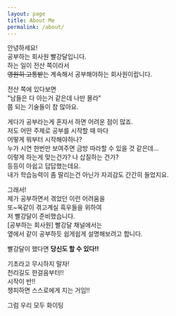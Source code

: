 ```yaml
---
layout: page
title: About Me
permalink: /about/
---
```


안녕하세요!  
공부하는 회사원 빨강달입니다.  
하는 일이 전산 쪽이라서  
~~영원히 고통받는~~ 계속해서 공부해야하는 회사원이랍니다.  

전산 쪽에 있다보면  
"남들은 다 아는거 같은데 나만 몰라"   
쯤 되는 기술들이 참 많아요.  

게다가 공부라는게 혼자서 하면 어려운 점이 많죠.   
저도 어떤 주제로 공부를 시작할 때 마다  
어떻게 뭐부터 시작해야하나?   
누가 시연 한번만 보여주면 금방 따라할 수 있을 것 같은데...  
이렇게 하는게 맞는건가? 나 삽질하는 건가?  
등등이 아쉽고 답답했는데요.  
내가 학습능력이 좀 딸리는건 아닌가 자괴감도 간간히 들었지요.  

그래서!   
제가 공부하면서 겪었던 이런 어려움을   
또~옥같이 겪고계실 흑우들을 위하여  
저 빨강달이 준비했습니다.  
[공부하는 회사원] 빨강달 채널에서는  
옆에서 같이 공부하듯 쉽게쉽게 설명해보려고 합니다.  

빨강달이 했다면 **당신도 할 수 있다!!**

기초라고 무시하지 말자!  
천리길도 한걸음부터!!  
시작이 반!!  
챙피하면 스스로에게 지는 거임!!  

그럼 우리 모두 화이팅  